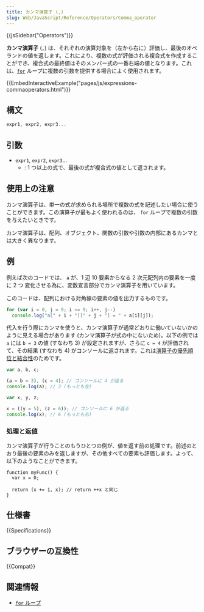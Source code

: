 ```yaml
---
title: カンマ演算子 (,)
slug: Web/JavaScript/Reference/Operators/Comma_operator
---
```


{{jsSidebar("Operators")}}

<strong>カンマ演算子</strong> (<strong>`,`</strong>) は、それぞれの演算対象を（左から右に）評価し、最後のオペランドの値を返します。これにより、複数の式が評価される複合式を作成することができ、複合式の最終値はそのメンバー式の一番右端の値となります。これは、[`for`](/ja/docs/Web/JavaScript/Reference/Statements/for) ループに複数の引数を提供する場合によく使用されます。

{{EmbedInteractiveExample("pages/js/expressions-commaoperators.html")}}

## 構文

```js
expr1, expr2, expr3...
```

## 引数

- `expr1`, `expr2`, `expr3`...
  - : 1 つ以上の式で、最後の式が複合式の値として返されます。

## 使用上の注意

カンマ演算子は、単一の式が求められる場所で複数の式を記述したい場合に使うことができます。この演算子が最もよく使われるのは、 `for` ループで複数の引数を与えたいときです。

カンマ演算子は、配列、オブジェクト、関数の引数や引数の内部にあるカンマとは大きく異なります。

## 例

例えば次のコードでは、 `a` が、1 辺 10 要素からなる 2 次元配列内の要素を一度に 2 つ 変化させる為に、変数宣言部分でカンマ演算子を用いています。

このコードは、配列における対角線の要素の値を出力するものです。

```js
for (var i = 0, j = 9; i <= 9; i++, j--)
  console.log("a[" + i + "][" + j + "] = " + a[i][j]);
```

代入を行う際にカンマを使うと、カンマ演算子が通常どおりに働いていないかのように見える場合があります (カンマ演算子が式の中にないため)。以下の例では `a` には `b = 3` の値 (すなわち 3) が設定されますが、さらに `c = 4` が評価されて、その結果 (すなわち 4) がコンソールに返されます。これは[演算子の優先順位と結合性](/ja/docs/Web/JavaScript/Reference/Operators/Operator_Precedence)のためです。

```js
var a, b, c;

(a = b = 3), (c = 4); // コンソールに 4 が返る
console.log(a); // 3 (もっとも左)

var x, y, z;

x = ((y = 5), (z = 6)); // コンソールに 6 が返る
console.log(x); // 6 (もっとも右)
```

### 処理と返値

カンマ演算子が行うことのもうひとつの例が、値を返す前の処理です。前述のとおり最後の要素のみを返しますが、その他すべての要素も評価します。よって、以下のようなことができます。

```js-nolint
function myFunc() {
  var x = 0;

  return (x += 1, x); // return ++x と同じ
}
```

## 仕様書

{{Specifications}}

## ブラウザーの互換性

{{Compat}}

## 関連情報

- [`for` ループ](/ja/docs/Web/JavaScript/Reference/Statements/for)
